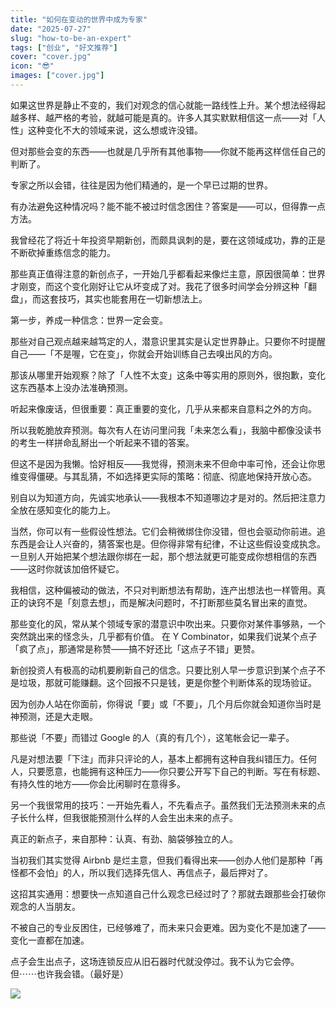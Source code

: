 ```yaml
---
title: "如何在变动的世界中成为专家"
date: "2025-07-27"
slug: "how-to-be-an-expert"
tags: ["创业", "好文推荐"]
cover: "cover.jpg"
icon: "😎"
images: ["cover.jpg"]
---
```

如果这世界是静止不变的，我们对观念的信心就能一路线性上升。某个想法经得起越多样、越严格的考验，就越可能是真的。许多人其实默默相信这一点——对「人性」这种变化不大的领域来说，这么想或许没错。



但对那些会变的东西——也就是几乎所有其他事物——你就不能再这样信任自己的判断了。



专家之所以会错，往往是因为他们精通的，是一个早已过期的世界。



有办法避免这种情况吗？能不能不被过时信念困住？答案是——可以，但得靠一点方法。



我曾经花了将近十年投资早期新创，而颇具讽刺的是，要在这领域成功，靠的正是不断砍掉重练信念的能力。



那些真正值得注意的新创点子，一开始几乎都看起来像烂主意，原因很简单：世界才刚变，而这个变化刚好让它从坏变成了对。我花了很多时间学会分辨这种「翻盘」，而这套技巧，其实也能套用在一切新想法上。



第一步，养成一种信念：世界一定会变。



那些对自己观点越来越笃定的人，潜意识里其实是认定世界静止。只要你不时提醒自己——「不是喔，它在变」，你就会开始训练自己去嗅出风的方向。



那该从哪里开始观察？除了「人性不太变」这条中等实用的原则外，很抱歉，变化这东西基本上没办法准确预测。



听起来像废话，但很重要：真正重要的变化，几乎从来都来自意料之外的方向。



所以我乾脆放弃预测。每次有人在访问里问我「未来怎么看」，我脑中都像没读书的考生一样拼命乱掰出一个听起来不错的答案。



但这不是因为我懒。恰好相反——我觉得，预测未来不但命中率可怜，还会让你思维变得僵硬。与其乱猜，不如选择更实际的策略：彻底、彻底地保持开放心态。



别自以为知道方向，先诚实地承认——我根本不知道哪边才是对的。然后把注意力全放在感知变化的能力上。



当然，你可以有一些假设性想法。它们会稍微绑住你没错，但也会驱动你前进。追东西是会让人兴奋的，猜答案也是。但你得非常有纪律，不让这些假设变成执念。
一旦别人开始把某个想法跟你绑在一起，那个想法就更可能变成你想相信的东西——这时你就该加倍怀疑它。



我相信，这种偏被动的做法，不只对判断想法有帮助，连产出想法也一样管用。真正的诀窍不是「刻意去想」，而是解决问题时，不打断那些莫名冒出来的直觉。



那些变化的风，常从某个领域专家的潜意识中吹出来。只要你对某件事够熟，一个突然跳出来的怪念头，几乎都有价值。
在 Y Combinator，如果我们说某个点子「疯了点」，那通常是称赞——搞不好还比「这点子不错」更赞。



新创投资人有极高的动机要刷新自己的信念。只要比别人早一步意识到某个点子不是垃圾，那就可能赚翻。这个回报不只是钱，更是你整个判断体系的现场验证。



因为创办人站在你面前，你得说「要」或「不要」，几个月后你就会知道你当时是神预测，还是大走眼。



那些说「不要」而错过 Google 的人（真的有几个），这笔帐会记一辈子。



凡是对想法要「下注」而非只评论的人，基本上都拥有这种自我纠错压力。任何人，只要愿意，也能拥有这种压力——你只要公开写下自己的判断。写在有标题、有持久性的地方——你会比闲聊时在意得多。



另一个我很常用的技巧：一开始先看人，不先看点子。虽然我们无法预测未来的点子长什么样，但我很能预测什么样的人会生出未来的点子。



真正的新点子，来自那种：认真、有劲、脑袋够独立的人。



当初我们其实觉得 Airbnb 是烂主意，但我们看得出来——创办人他们是那种「再怪都不会怕」的人，所以我们选择先信人、再信点子，最后押对了。



这招其实通用：想要快一点知道自己什么观念已经过时了？那就去跟那些会打破你观念的人当朋友。



不被自己的专业反困住，已经够难了，而未来只会更难。因为变化不是加速了——变化一直都在加速。



点子会生出点子，这场连锁反应从旧石器时代就没停过。我不认为它会停。
但⋯⋯也许我会错。（最好是）




![](https://prod-files-secure.s3.us-west-2.amazonaws.com/112d0858-5090-4d34-a606-b75eb8d65fd2/46476355-9cf3-4e99-9b7a-3531bc426380/1000202064.png?X-Amz-Algorithm=AWS4-HMAC-SHA256&X-Amz-Content-Sha256=UNSIGNED-PAYLOAD&X-Amz-Credential=ASIAZI2LB466YBFHWASN%2F20251015%2Fus-west-2%2Fs3%2Faws4_request&X-Amz-Date=20251015T073218Z&X-Amz-Expires=3600&X-Amz-Security-Token=IQoJb3JpZ2luX2VjEMP%2F%2F%2F%2F%2F%2F%2F%2F%2F%2FwEaCXVzLXdlc3QtMiJIMEYCIQDgpouRm3wSxEXneCD3Vu%2FVEjBZQ%2BOtppz%2FoQxe4JFsmQIhAOwUaHVGyMAw7nXgmMFIV%2BhGIkmUOThmKU0H9TqxUtCUKv8DCGsQABoMNjM3NDIzMTgzODA1IgwW8LMBQi36ELHqy%2Bgq3AMI%2B2m%2FkN43IZNxPHj94%2Bn5KFrpgA2esbkut04ilLZGaT%2FXtvGMbxmvbilsPJVpxfsd4wLRNAp4TT8LBOcYEYBfYRSjd7gkarzztihPO6%2FzZ8IY%2BXJOfmRrxLu%2BS9%2Bwwg7ZQ%2FAKcokuYm%2BWDaMmFiGHzgk67gweby7YCs%2FJKKjWiE19UgY13q9p2VkR985mf89g9HnlN%2B83v8wT7mErMeg8kl2Qem8Ey6P0%2FRsKaE6OsECmeZVqVQR2a%2BeF3%2F%2F%2Bc6KQjkoKTAh77ELR97hsHzIrZDNxBW4UczFXWvJj0AetBQLDPBJoaht%2FyjSXeIYYusumrYBpxH5UgviU0WY5BwYzPyNIe2OXe2DUp9us9qX0M17MDh%2FmFobeRmoGcrzzStpZ6slAvcwg%2BwFheVY6GpS8kLqcE2fhNyBxcyQq2rqin68810dqcGbm0Z7aVbp2LRQds2SKJAuMGuVbYKmKsOhN%2BAeNy9TAIDFsZmDP0%2Bmzx0vrm9WKgiLWBYn18DABuEIWJoG3oMYe9c80m%2Bn56G%2FaH1T509r9YiXkb7qKspwGWt8gxUJhrygU3zugiB3uPYnmN5h8lUMRH5YsK92Iph8%2BL85Jj6YD7QJsiS9fFCYo3oE546z5LQpNGtlALzC3ibzHBjqkAYrh%2BxAvXL9shNolwsWAk0jD1BZSJ2nUGwD4B%2BZ62c9bFDHvxolaXKH2u4N8bGusv1y1xm20uWa8Z0JjgNkR2FTUV8PNakevcKl5rSVv49lsnb%2BBrKEtHYq2UDaInf0QsuA2%2F%2BSwXbugFdf3dwqVMrI%2BZ2lNyk%2FvcbzHM1f9lBCQoiutnlFWOgN3eL4ctuezxLFeuVZbw2Rs6SraMAc4F81vfN0l&X-Amz-Signature=ee199cae684b4d0447dbcfa7a39afd3d3c7295386e529c63b92fe6544dec005c&X-Amz-SignedHeaders=host&x-amz-checksum-mode=ENABLED&x-id=GetObject)


